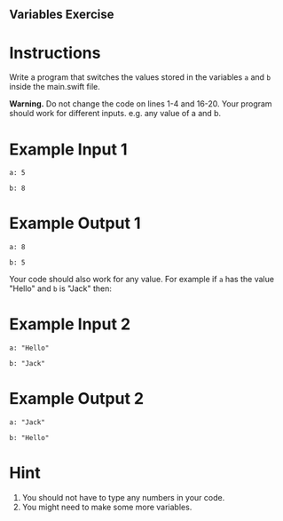 ## Variables Exercise

# Instructions

Write a program that switches the values stored in the variables `a` and `b` inside the main.swift file. 

**Warning.** Do not change the code on lines 1-4 and 16-20. Your program should work for different inputs. e.g. any value of a and b.

# Example Input 1

```
a: 5
```

```
b: 8
```

# Example Output 1

```
a: 8
```

```
b: 5
```

Your code should also work for any value. For example if `a` has the value "Hello" and `b` is "Jack" then:


# Example Input 2

```
a: "Hello"
```

```
b: "Jack"
```

# Example Output 2

```
a: "Jack"
```

```
b: "Hello"
```

# Hint

1. You should not have to type any numbers in your code. 
2. You might need to make some more variables.
